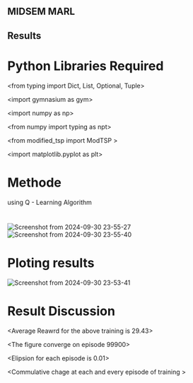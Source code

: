 ## MIDSEM MARL
## Results
# Python Libraries Required 

<from typing import Dict, List, Optional, Tuple>

<import gymnasium as gym<import gymnasium as gym>>

<import numpy as np<import numpy as np>>

<from numpy import typing as npt<from numpy import typing as npt>>

<from modified_tsp import ModTSP<from modified_tsp import ModTSP> > 

<import matplotlib.pyplot as plt<import matplotlib.pyplot as plt>>

# Methode
using Q - Learning Algorithm

# 
![Screenshot from 2024-09-30 23-55-27](https://github.com/user-attachments/assets/ae2f0c68-68a4-4644-a3ca-b0c042e0acab)
![Screenshot from 2024-09-30 23-55-40](https://github.com/user-attachments/assets/59010f48-756a-446f-8bf4-2a49d02b2b08)

# Ploting results

![Screenshot from 2024-09-30 23-53-41](https://github.com/user-attachments/assets/68200290-5079-4180-bfd8-cbeea01428ea)

# Result Discussion

<Average Reawrd for the above training is 29.43>

<The figure converge on episode 99900>

<Elipsion for each episode is 0.01>

<Commulative chage at each and every episode of training <Commulative chage at each and every episode of training>>

